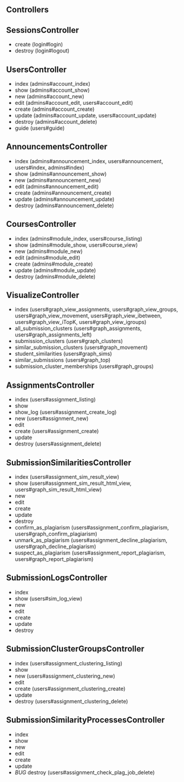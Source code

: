 Controllers
-----------

## SessionsController
  - create (login#login)
  - destroy (login#logout)

##  UsersController
  - index (admins#account_index)
  - show (admins#account_show)
  - new (admins#account_new)
  - edit (admins#account_edit, users#account_edit)
  - create (admins#account_create)
  - update (admins#account_update, users#account_update)
  - destroy (admins#account_delete)
  - guide (users#guide)

## AnnouncementsController
  - index (admins#announcement_index, users#announcement, users#index, admins#index)
  - show (admins#announcement_show)
  - new (admins#announcement_new)
  - edit (admins#announcement_edit)
  - create (admins#announcement_create)
  - update (admins#announcement_update)
  - destroy (admins#announcement_delete)

## CoursesController
  - index (admins#module_index, users#course_listing)
  - show (admins#module_show, users#course_view)
  - new (admins#module_new)
  - edit (admins#module_edit)
  - create (admins#module_create)
  - update (admins#module_update)
  - destroy (admins#module_delete)

## VisualizeController
  - index (users#graph_view_assignments, users#graph_view_groups, users#graph_view_movement, users#graph_view_ibetween, users#graph_view_iTopK, users#graph_view_igroups)
  - all_submission_clusters (users#graph_assignments, users#graph_assignments_left)
  - submission_clusters (users#graph_clusters)
  - similar_submission_clusters (users#graph_movement)
  - student_similarities (users#graph_sims)
  - similar_submissions (users#graph_top)
  - submission_cluster_memberships (users#graph_groups)

## AssignmentsController
  - index (users#assignment_listing)
  - show
  - show_log (users#assignment_create_log)
  - new (users#assignment_new)
  - edit
  - create (users#assignment_create)
  - update
  - destroy (users#assignment_delete)

## SubmissionSimilaritiesController
  - index (users#assignment_sim_result_view)
  - show (users#assignment_sim_result_html_view, users#graph_sim_result_html_view)
  - new
  - edit
  - create
  - update
  - destroy
  - confirm_as_plagiarism (users#assignment_confirm_plagiarism, users#graph_confirm_plagiarism)
  - unmark_as_plagiarism (users#assignment_decline_plagiarism, users#graph_decline_plagiarism)
  - suspect_as_plagiarism (users#assignment_report_plagiarism, users#graph_report_plagiarism)

## SubmissionLogsController
  - index
  - show (users#sim_log_view)
  - new
  - edit
  - create
  - update
  - destroy

## SubmissionClusterGroupsController
  - index (users#assignment_clustering_listing)
  - show
  - new (users#assignment_clustering_new)
  - edit
  - create (users#assignment_clustering_create)
  - update
  - destroy (users#assignment_clustering_delete)

## SubmissionSimilarityProcessesController
  - index
  - show
  - new
  - edit
  - create
  - update
  - *BUG* destroy (users#assignment_check_plag_job_delete)

